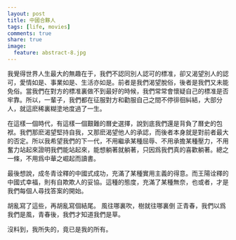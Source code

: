 ```yaml
---
layout: post
title: 中國合夥人
tags: [life, movies]
comments: true
share: true
image:
  feature: abstract-8.jpg
---
```

我覺得世界人生最大的無趣在于，我們不認同別人認可的標准，卻又渴望別人的認可，愛情如是、事業如是、生活亦如是。前者是我們渴望脫俗，後者是我們又未能免俗。當我們在對方的標准裏做不到最好的時候，我們常常會懷疑自己的標准是否牢靠。所以，一輩子，我們都在征服對方和勸服自己之間不停徘徊糾結，大部分人，就這麽稀裏糊塗地度過了一生。

在這樣一個時代，有這樣一個艱難的曆史選擇，說到底我們還是背負了曆史的包袱。我們那麽渴望堅持自我，又那麽渴望他人的承認，而後者本身就是對前者最大的否定。所以我希望我們的下一代，不用繼承某種屈辱、不用承擔某種壓力，不用奮力站起來證明我們能站起來，能想躺著就躺著，只因爲我們真的喜歡躺著。總之一條，不用爲中華之崛起而讀書。

最後想說，成冬青诠釋的中國式成功，充滿了某種實用主義的得意。而王陽诠釋的中國式幸福，則有自欺欺人的妥協。這種的態度，充滿了某種無奈，也或者，才是我們每個人尋找答案的開始。

胡亂寫了這些，再胡亂寫個結尾。
風往哪裏吹，樹就往哪裏倒
正青春，我們以爲我們是風，青春後，我們才知道我們是草。

沒料到，我所失的，竟已是我的所有。
